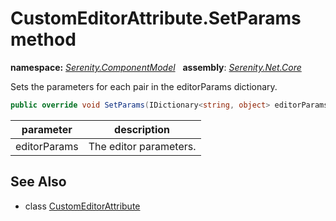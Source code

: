# CustomEditorAttribute.SetParams method
**namespace:** *[Serenity.ComponentModel](../../README.md#serenity.componentmodel-namespace)*   **assembly**: *[Serenity.Net.Core](../../README.md)*

Sets the parameters for each pair in the editorParams dictionary.

```csharp
public override void SetParams(IDictionary<string, object> editorParams)
```

| parameter | description |
| --- | --- |
| editorParams | The editor parameters. |

## See Also

* class [CustomEditorAttribute](../CustomEditorAttribute.md)